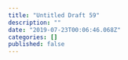 ```yaml
---
title: "Untitled Draft 59"
description: ""
date: "2019-07-23T00:06:46.068Z"
categories: []
published: false
---
```



